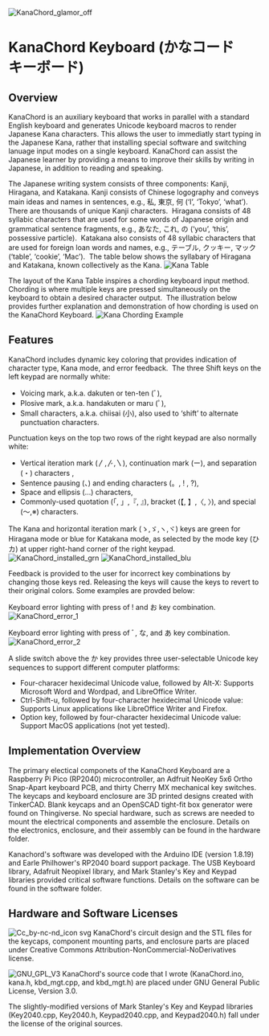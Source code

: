 ![KanaChord_glamor_off](https://github.com/maccody/KanaChord/assets/17059321/b76565f8-2dac-4850-b650-6bb7f1f815eb)
# KanaChord Keyboard (かなコード　キーボード)
## Overview
KanaChord is an auxiliary keyboard that works in parallel with a standard English keyboard and generates Unicode keyboard macros to render Japanese Kana characters.  This allows the user to immediatly start typing in the Japanese Kana, rather that installing special software and switching lanuage input modes on a single keyboard.  KanaChord can assist the Japanese learner by providing a means to improve their skills by writing in Japanese, in addition to reading and speaking.

The Japanese writing system consists of three components: Kanji, Hiragana, and Katakana. Kanji consists of Chinese logography and conveys main ideas and names in sentences, e.g., 私, 東京, 何 (‘I’, ‘Tokyo’, ‘what’).  There are thousands of unique Kanji characters.  Hiragana consists of 48 syllabic characters that are used for some words of Japanese origin and grammatical sentence fragments, e.g., あなた, これ, の (‘you’, ‘this’, possessive particle).  Katakana also consists of 48 syllabic characters that are used for foreign loan words and names, e.g., テーブル, クッキー, マック (‘table’, ‘cookie’, ‘Mac’).  The table below shows the syllabary of Hiragana and Katakana, known collectively as the Kana.
![Kana Table](https://github.com/maccody/KanaChord/assets/17059321/9cd2e0d3-35b2-4e8d-afc0-48902b5663b5)

The layout of the Kana Table inspires a chording keyboard input method. Chording is where multiple keys are pressed simultaneously on the keyboard to obtain a desired character output.  The illustration below provides further explanation and demonstration of how chording is used on the KanaChord Keyboard.
![Kana Chording Example](https://github.com/maccody/KanaChord/assets/17059321/28a0261d-a850-44c0-8041-38e712184cdf)
## Features
KanaChord includes dynamic key coloring that provides indication of character type, Kana mode, and error feedback.  The three Shift keys on the left keypad are normally white:
- Voicing mark, a.k.a. dakuten or ten-ten (ﾞ),
- Plosive mark, a.k.a. handakuten or maru (ﾟ),
- Small characters, a.k.a. chiisai (小), also used to ‘shift’ to alternate punctuation characters.

Punctuation keys on the top two rows of the right keypad are also normally white:
- Vertical iteration mark (〳,〴,〵), continuation mark (ー), and separation (・) characters ,
- Sentence pausing (、) and ending characters (。, ! , ?),
- Space and ellipsis (…) characters,
- Commonly-used quotation (「, 」,『, 』), bracket (【, 】,〈, 〉), and special (〜,※) characters.

The Kana and horizontal iteration mark (ゝ,ゞ,ヽ,ヾ) keys are green for Hiragana mode or blue for Katakana mode, as selected by the mode key (ひカ) at upper right-hand corner of the right keypad.
![KanaChord_installed_grn](https://github.com/maccody/KanaChord/assets/17059321/16ad7761-8050-4fc2-88fc-f42ae1514f95)
![KanaChord_installed_blu](https://github.com/maccody/KanaChord/assets/17059321/82f53d75-e7da-4fb6-b7fc-707c0d0d8970)

Feedback is provided to the user for incorrect key combinations by changing those keys red.  Releasing the keys will cause the keys to revert to their original colors.  Some examples are provded below:

Keyboard error lighting with press of ! and お key combination.
![KanaChord_error_1](https://github.com/maccody/KanaChord/assets/17059321/a320b713-3092-48ac-b89c-a8866d4bee1f)

Keyboard error lighting with press of ﾞ, な, and あ key combination.
![KanaChord_error_2](https://github.com/maccody/KanaChord/assets/17059321/92adddb6-386d-42b5-8858-f299eb6bf426)

A slide switch above the か key provides three user-selectable Unicode key sequences to support different computer platforms:
- Four-characer hexidecimal Unicode value, followed by Alt-X: Supports Microsoft Word and Wordpad, and LibreOffice Writer.
- Ctrl-Shift-u, followed by four-character hexidecimal Unicode value: Supports Linux applications like LibreOffice Writer and Firefox.
- Option key, followed by four-character hexidecimal Unicode value: Support MacOS applications (not yet tested).

## Implementation Overview
The primary electical componets of the KanaChord Keyboard are a Raspberry Pi Pico (RP2040) microcontroller, an Adfruit NeoKey 5x6 Ortho Snap-Apart keyboard PCB, and thirty Cherry MX mechanical key switches.  The keycaps and keyboard enclosure are 3D printed designs created with TinkerCAD.  Blank keycaps and an OpenSCAD tight-fit box generator were found on Thingiverse.  No special hardware, such as screws are needed to mount the electrical components and assemble the enclosure.  Details on the electronics, enclosure, and their assembly can be found in the hardware folder.

Kanachord's software was developed with the Arduino IDE (version 1.8.19) and Earle Philhower's RP2040 board support package.  The USB Keyboard library, Adafruit Neopixel library, and Mark Stanley's Key and Keypad libraries provided critical software functions.  Details on the software can be found in the software folder.

## Hardware and Software Licenses
![Cc_by-nc-nd_icon svg](https://github.com/maccody/KanaChord/assets/17059321/d487f84e-e2eb-4da8-92fb-27e1601b0ce2)
KanaChord's circuit design and the STL files for the keycaps, component mounting parts, and enclosure parts are placed under Creative Commons Attribution-NonCommercial-NoDerivatives license.

![GNU_GPL_V3](https://github.com/maccody/KanaChord/assets/17059321/118bcb5a-27bf-43ac-b6bc-08312a90a695)
KanaChord's source code that I wrote (KanaChord.ino, kana.h, kbd_mgt.cpp, and kbd_mgt.h) are placed under GNU General Public License, Version 3.0.

The slightly-modified versions of Mark Stanley's Key and Keypad libraries (Key2040.cpp, Key2040.h, Keypad2040.cpp, and Keypad2040.h) fall under the license of the original sources.
